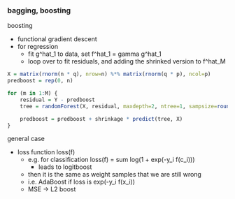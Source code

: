 ### bagging, boosting

boosting
- functional gradient descent
- for regression
    - fit g^hat_1 to data, set f^hat_1 = gamma g^hat_1
    - loop over to fit residuals, and adding the shrinked version to f^hat_M

```r
X = matrix(rnorm(n * q), nrow=n) %*% matrix(rnorm(q * p), ncol=p)
predboost = rep(0, n)

for (m in 1:M) {
    residual = Y - predboost
    tree = randomForest(X, residual, maxdepth=2, ntree=1, sampsize=round(n), replace=FALSE) # no bagging here, each boosting round trains on full training data

    predboost = predboost + shrinkage * predict(tree, X)
}

```

general case
- loss function loss(f)
    - e.g. for classification loss(f) = sum log(1 + exp(-y_i f(c_i)))
        - leads to logitboost
    - then it is the same as weight samples that we are still wrong
    - i.e. AdaBoost if loss is exp(-y_i f(x_i))
    - MSE -> L2 boost